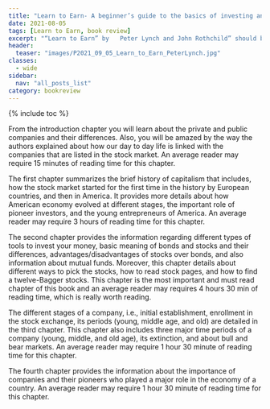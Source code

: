 ```yaml
---
title: "Learn to Earn- A beginner’s guide to the basics of investing and business: by Peter Lynch and John Rothchild"
date: 2021-08-05
tags: [Learn to Earn, book review]
excerpt: "“Learn to Earn” by   Peter Lynch and John Rothchild” should be in the must read list of a stock market beginner. The key topics that are covered in each chapter of this book are given below."
header:
  teaser: "images/P2021_09_05_Learn_to_Earn_PeterLynch.jpg"
classes:
  - wide
sidebar:
  nav: "all_posts_list"
category: bookreview
---
```


{% include toc %}

From the introduction chapter you will learn about the private and public companies and their differences. Also, you will be amazed by the way the authors explained about how our day to day life is linked with the companies that are listed in the stock market. An average reader may require 15 minutes of reading time for this chapter.

The first chapter summarizes the brief history of capitalism that includes, how the stock market started for the first time in the history by European countries, and then in America. It provides more details about how American economy evolved at different stages, the important role of pioneer investors, and the young entrepreneurs of America. An average reader may require 3 hours of reading time for this chapter.

The second chapter provides the information regarding different types of tools to invest your money, basic meaning of bonds and stocks and their differences, advantages/disadvantages of stocks over bonds, and also information about mutual funds. Moreover, this chapter details about different ways to pick the stocks, how to read stock pages, and how to find a twelve-Bagger stocks. This chapter is the most important and must read chapter of this book and an average reader may requires 4 hours 30 min of reading time, which is really worth reading.

The different stages of a company, i.e., initial establishment, enrollment in the stock exchange, its periods (young, middle age, and old) are detailed in the third chapter. This chapter also includes three major time periods of a company (young, middle, and old age), its extinction, and about bull and bear markets. An average reader may require 1 hour 30 minute of reading time for this chapter.

The fourth chapter provides the information about the importance of companies and their pioneers who played a major role in the economy of a country. An average reader may require 1 hour 30 minute of reading time for this chapter.
